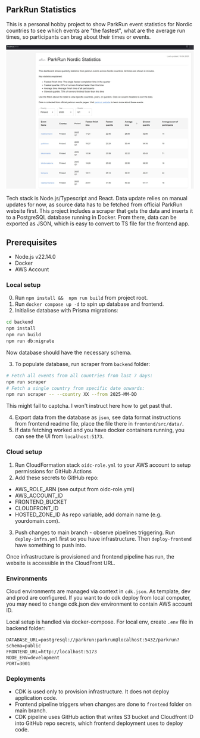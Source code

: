 ## ParkRun Statistics

This is a personal hobby project to show ParkRun event statistics for Nordic countries to see which events are "the fastest", what are the average run times, so participants can brag about their times or events.

![Screenshot of the UI](./public/frontend.jpg)

Tech stack is Node.js/Typescript and React. Data update relies on manual updates for now, as source data has to be fetched from official ParkRun website first. This project includes a scraper that gets the data and inserts it to a PostgreSQL database running in Docker. From there, data can be exported as JSON, which is easy to convert to TS file for the frontend app.

## Prerequisites
- Node.js v22.14.0
- Docker
- AWS Account

### Local setup
0. Run `npm install &&  npm run build` from project root.
1. Run `docker compose up -d` to spin up database and frontend.
2. Initialise database with Prisma migrations:
```bash
cd backend
npm install
npm run build
npm run db:migrate
```
Now database should have the necessary schema.

3. To populate database, run scraper from `backend` folder:
```bash
# Fetch all events from all countries from last 7 days:
npm run scraper
# Fetch a single country from specific date onwards:
npm run scraper -- --country XX --from 2025-MM-DD
```
This might fail to captcha. I won't instruct here how to get past that.

4. Export data from the database as `json`, see data format instructions from frontend readme file, place the file there in `frontend/src/data/`.
5. If data fetching worked and you have docker containers running, you can see the UI from `localhost:5173`.

### Cloud setup
1. Run CloudFormation stack `oidc-role.yml` to your AWS account to setup permissions for GitHub Actions
2. Add these secrets to GitHub repo:
- AWS_ROLE_ARN (see output from oidc-role.yml)
- AWS_ACCOUNT_ID
- FRONTEND_BUCKET
- CLOUDFRONT_ID
- HOSTED_ZONE_ID
As repo variable, add domain name (e.g. yourdomain.com).

3. Push changes to main branch - observe pipelines triggering. Run `deploy-infra.yml` first so you have infrastructure. Then `deploy-frontend` have something to push into.

Once infrastructure is provisioned and frontend pipeline has run, the website is accessible in the CloudFront URL.

### Environments
Cloud environments are managed via context in `cdk.json`. As template, dev and prod are configured.
If you want to do cdk deploy from local computer, you may need to change cdk.json dev environment to contain AWS account ID.

Local setup is handled via docker-compose. For local env, create `.env` file in backend folder:
```
DATABASE_URL=postgresql://parkrun:parkrun@localhost:5432/parkrun?schema=public
FRONTEND_URL=http://localhost:5173
NODE_ENV=development
PORT=3001
```

### Deployments
- CDK is used only to provision infrastructure. It does not deploy application code.
- Frontend pipeline triggers when changes are done to `frontend` folder on main branch.
- CDK pipeline uses GitHub action that writes S3 bucket and Cloudfront ID into GitHub repo secrets, which frontend deployment uses to deploy code.

